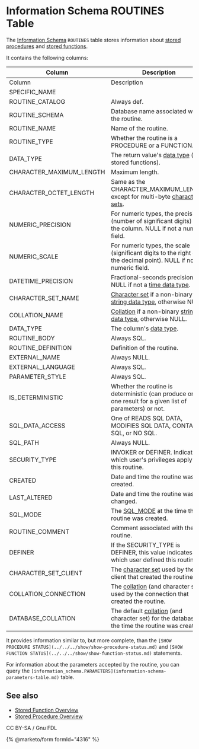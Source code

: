 # Information Schema ROUTINES Table

The [Information Schema](../) `ROUTINES` table stores information about [stored procedures](../../../../../../server-usage/stored-routines/stored-procedures/) and [stored functions](../../../../../../server-usage/stored-routines/stored-functions/).

It contains the following columns:

| Column                     | Description                                                                                                                                                                    |
| -------------------------- | ------------------------------------------------------------------------------------------------------------------------------------------------------------------------------ |
| Column                     | Description                                                                                                                                                                    |
| SPECIFIC\_NAME             |                                                                                                                                                                                |
| ROUTINE\_CATALOG           | Always def.                                                                                                                                                                    |
| ROUTINE\_SCHEMA            | Database name associated with the routine.                                                                                                                                     |
| ROUTINE\_NAME              | Name of the routine.                                                                                                                                                           |
| ROUTINE\_TYPE              | Whether the routine is a PROCEDURE or a FUNCTION.                                                                                                                              |
| DATA\_TYPE                 | The return value's [data type](../../../../../data-types/) (for stored functions).                                                                                             |
| CHARACTER\_MAXIMUM\_LENGTH | Maximum length.                                                                                                                                                                |
| CHARACTER\_OCTET\_LENGTH   | Same as the CHARACTER\_MAXIMUM\_LENGTH except for multi-byte [character sets](../../../../../data-types/string-data-types/character-sets/).                                    |
| NUMERIC\_PRECISION         | For numeric types, the precision (number of significant digits) for the column. NULL if not a numeric field.                                                                   |
| NUMERIC\_SCALE             | For numeric types, the scale (significant digits to the right of the decimal point). NULL if not a numeric field.                                                              |
| DATETIME\_PRECISION        | Fractional-seconds precision, or NULL if not a [time data type](../../../../../data-types/date-and-time-data-types/).                                                          |
| CHARACTER\_SET\_NAME       | [Character set](../../../../../data-types/string-data-types/character-sets/) if a non-binary [string data type](../../../../../data-types/string-data-types/), otherwise NULL. |
| COLLATION\_NAME            | [Collation](../../../../../data-types/string-data-types/character-sets/) if a non-binary [string data type](../../../../../data-types/string-data-types/), otherwise NULL.     |
| DATA\_TYPE                 | The column's [data type](../../../../../data-types/).                                                                                                                          |
| ROUTINE\_BODY              | Always SQL.                                                                                                                                                                    |
| ROUTINE\_DEFINITION        | Definition of the routine.                                                                                                                                                     |
| EXTERNAL\_NAME             | Always NULL.                                                                                                                                                                   |
| EXTERNAL\_LANGUAGE         | Always SQL.                                                                                                                                                                    |
| PARAMETER\_STYLE           | Always SQL.                                                                                                                                                                    |
| IS\_DETERMINISTIC          | Whether the routine is deterministic (can produce only one result for a given list of parameters) or not.                                                                      |
| SQL\_DATA\_ACCESS          | One of READS SQL DATA, MODIFIES SQL DATA, CONTAINS SQL, or NO SQL.                                                                                                             |
| SQL\_PATH                  | Always NULL.                                                                                                                                                                   |
| SECURITY\_TYPE             | INVOKER or DEFINER. Indicates which user's privileges apply to this routine.                                                                                                   |
| CREATED                    | Date and time the routine was created.                                                                                                                                         |
| LAST\_ALTERED              | Date and time the routine was last changed.                                                                                                                                    |
| SQL\_MODE                  | The [SQL\_MODE](../../../../../../server-management/variables-and-modes/sql-mode.md) at the time the routine was created.                                                      |
| ROUTINE\_COMMENT           | Comment associated with the routine.                                                                                                                                           |
| DEFINER                    | If the SECURITY\_TYPE is DEFINER, this value indicates which user defined this routine.                                                                                        |
| CHARACTER\_SET\_CLIENT     | The [character set](../../../../../data-types/string-data-types/character-sets/) used by the client that created the routine.                                                  |
| COLLATION\_CONNECTION      | The [collation](../../../../../data-types/string-data-types/character-sets/) (and character set) used by the connection that created the routine.                              |
| DATABASE\_COLLATION        | The default [collation](../../../../../data-types/string-data-types/character-sets/) (and character set) for the database, at the time the routine was created.                |

It provides information similar to, but more complete, than the `[SHOW PROCEDURE STATUS](../../../show/show-procedure-status.md)` and `[SHOW FUNCTION STATUS](../../../show/show-function-status.md)` statements.

For information about the parameters accepted by the routine, you can query the `[information_schema.PARAMETERS](information-schema-parameters-table.md)` table.

## See also

* [Stored Function Overview](../../../../../../server-usage/stored-routines/stored-functions/stored-function-overview.md)
* [Stored Procedure Overview](../../../../../../server-usage/stored-routines/stored-procedures/stored-procedure-overview.md)

CC BY-SA / Gnu FDL

{% @marketo/form formId="4316" %}
